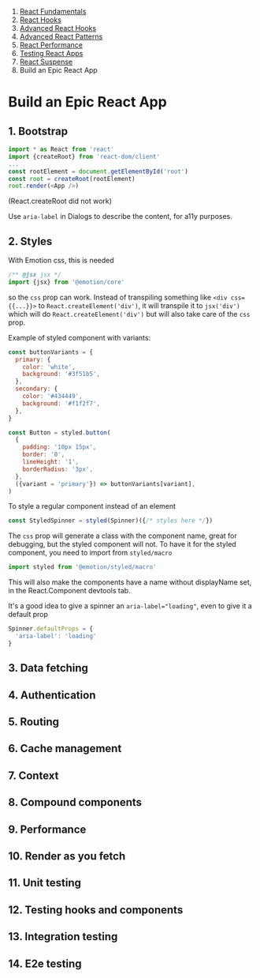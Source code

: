 1. [React Fundamentals](./react-fundamentals.md)
2. [React Hooks](./react-hooks.md)
3. [Advanced React Hooks](./advanced-react-hooks.md)
4. [Advanced React Patterns](./advanced-react-patterns.md)
5. [React Performance](./react-performance.md)
6. [Testing React Apps](./testing-react-apps.md)
7. [React Suspense](./react-suspense.md)
8. Build an Epic React App

# Build an Epic React App

## 1. Bootstrap

```javascript
import * as React from 'react'
import {createRoot} from 'react-dom/client'
...
const rootElement = document.getElementById('root')
const root = createRoot(rootElement)
root.render(<App />)
```

(React.createRoot did not work)

Use `aria-label` in Dialogs to describe the content, for a11y purposes.

## 2. Styles

With Emotion css, this is needed
```javascript
/** @jsx jsx */
import {jsx} from '@emotion/core'
```

so the `css` prop can work. Instead of transpiling something like `<div css={{...}}>` to `React.createElement('div')`, it will transpile it to `jsx('div')` which will do `React.createElement('div')` but will also take care of the `css` prop.

Example of styled component with variants:
```javascript
const buttonVariants = {
  primary: {
    color: 'white',
    background: '#3f51b5',
  },
  secondary: {
    color: '#434449',
    background: '#f1f2f7',
  },
}

const Button = styled.button(
  {
    padding: '10px 15px',
    border: '0',
    lineHeight: '1',
    borderRadius: '3px',
  },
  ({variant = 'primary'}) => buttonVariants[variant],
)
```

To style a regular component instead of an element
```javascript
const StyledSpinner = styled(Spinner)({/* styles here */})
```

The `css` prop will generate a class with the component name, great for debugging, but the styled component will not. To have it for the styled component, you need to import from `styled/macro`

```javascript
import styled from '@emotion/styled/macro'
```

This will also make the components have a name without displayName set, in the React.Component devtools tab.

It's a good idea to give a spinner an `aria-label="loading"`, even to give it a default prop 
```javascript
Spinner.defaultProps = {
  'aria-label': 'loading'
}
```


## 3. Data fetching



## 4. Authentication



## 5. Routing



## 6. Cache management



## 7. Context



## 8. Compound components



## 9. Performance



## 10. Render as you fetch



## 11. Unit testing



## 12. Testing hooks and components



## 13. Integration testing



## 14. E2e testing
